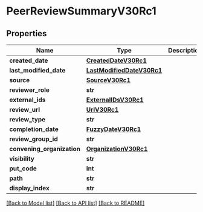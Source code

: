 # PeerReviewSummaryV30Rc1

## Properties
Name | Type | Description | Notes
------------ | ------------- | ------------- | -------------
**created_date** | [**CreatedDateV30Rc1**](CreatedDateV30Rc1.md) |  | [optional] 
**last_modified_date** | [**LastModifiedDateV30Rc1**](LastModifiedDateV30Rc1.md) |  | [optional] 
**source** | [**SourceV30Rc1**](SourceV30Rc1.md) |  | [optional] 
**reviewer_role** | **str** |  | [optional] 
**external_ids** | [**ExternalIDsV30Rc1**](ExternalIDsV30Rc1.md) |  | [optional] 
**review_url** | [**UrlV30Rc1**](UrlV30Rc1.md) |  | [optional] 
**review_type** | **str** |  | [optional] 
**completion_date** | [**FuzzyDateV30Rc1**](FuzzyDateV30Rc1.md) |  | [optional] 
**review_group_id** | **str** |  | 
**convening_organization** | [**OrganizationV30Rc1**](OrganizationV30Rc1.md) |  | 
**visibility** | **str** |  | [optional] 
**put_code** | **int** |  | [optional] 
**path** | **str** |  | [optional] 
**display_index** | **str** |  | [optional] 

[[Back to Model list]](../README.md#documentation-for-models) [[Back to API list]](../README.md#documentation-for-api-endpoints) [[Back to README]](../README.md)

